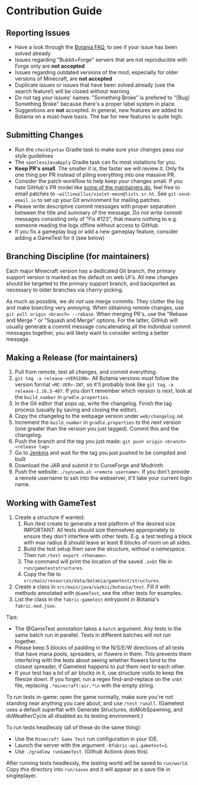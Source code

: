 # Contribution Guide
## Reporting Issues
* Have a look through the [Botania FAQ](https://botaniamod.net/faq.html), to see if your
  issue has been solved already
* Issues regarding "Bukkit+Forge" servers that are not reproducible with Forge only are
  **not accepted**
* Issues regarding outdated versions of the mod, especially for older versions of
Minecraft, are **not accepted**
* Duplicate issues or issues that have been solved already (use the search feature!) will
  be closed without warning.
* Do not tag your issues' names. "Something Broke" is prefered to "[Bug] Something Broke"
  because there's a proper label system in place.
* Suggestions are **not** accepted. In general, new features are added to Botania on
  a must-have basis. The bar for new features is quite high.

## Submitting Changes
* Run the `checkSyntax` Gradle task to make sure your changes pass our style guidelines
* The `spotlessJavaApply` Gradle task can fix most violations for you.
* **Keep PR's small**. The smaller it is, the faster we will review it. Only fix one thing
  per PR instead of piling everything into one massive PR.
* Consider the patch workflow to help keep your changes small.  If you hate GitHub's PR
  model like [some of the maintainers
  do](https://www.vincent-lee.net/blog/2022-02-28-github/), feel free to email patches to
  `~williewillus/violet-moon@lists.sr.ht`. See `git-send-email.io` to set up your Git
  environment for mailing patches.
* Please write descriptive commit messages with proper separation between the title and
  summary of the message. Do not write commit messages consisting only of "Fix #123", that
  means nothing to e.g. someone reading the logs offline without access to GitHub.
* If you fix a gameplay bug or add a new gameplay feature, consider adding a GameTest for
  it (see below)

## Branching Discipline (for maintainers)
Each major Minecraft version has a dedicated Git branch, the primary support version is marked
as the default on web UI's. All new changes should be targeted to the primary support branch,
and backported as necessary to older branches via cherry-picking.

As much as possible, we *do not* use merge commits. They clutter the log and make
bisecting very annoying. When obtaining remote changes, use `git pull origin <branch>
--rebase`.  When merging PR's, use the "Rebase and Merge " or "Squash and Merge"
options.  For the latter, GitHub will usually generate a commit message concatenating all
the individual commit messages together, you will likely want to consider writing a better
message.

## Making a Release (for maintainers)
1. Pull from remote, test all changes, and commit everything.
2. `git tag -a release-<VERSION>`. All Botania versions *must* follow the version format
   `<MC-VER>-INT`, so it'll probably look like `git tag -a release-1.16.3-407`.
   If you don't remember which version is next, look at the `build_number` in `gradle.properties`.
3. In the Git editor that pops up, write the changelog. Finish the tag process (usually by
   saving and closing the editor).
4. Copy the changelog to the webpage version under `web/changelog.md`.
5. Increment the `build_number` in `gradle.properties` to the next version
   (one greater than the version you just tagged). Commit this and the changelog.
6. Push the branch and the tag you just made: `git push origin <branch> <release tag>`
7. Go to [Jenkins](https://ci.blamejared.com/job/Violet%20Moon/job/Botania/view/tags/) and wait for the tag
   you just pushed to be compiled and built
8. Download the JAR and submit it to CurseForge and Modrinth
9. Push the website: `./syncweb.sh <remote username>`. If you don't provide a remote
   username to ssh into the webserver, it'll take your current login name.

## Working with GameTest
1. Create a structure if wanted:
   1. Run /test create <size> to generate a test platform of the desired size. IMPORTANT:
      All tests should size themselves appropriately to ensure they don't interfere with
      other tests. E.g. a test testing a block with max radius 8 should leave at least 8
      blocks of room on all sides.
   2. Build the test setup then save the structure, *without a namespace*. Then run `/test
      export <thename>`.
   3. The command will print the location of the saved `.snbt` file in
      `run/gameteststructures`.
   4. Copy the file to `src/main/resources/data/botania/gametest/structures`.
2. Create a class in `src/main/java/vazkii/botania/test`. Fill it with methods annotated
   with `@GameTest`, see the other tests for examples.
3. List the class in the `fabric-gametest` entrypoint in Botania's `fabric.mod.json`.

Tips:
* The @GameTest annotation takes a `batch` argument. Any tests in the same batch run in
  parallel. Tests in different batches will not run together.
* Please keep 5 blocks of padding in the N/S/E/W directions of all tests that have mana
  pools, spreaders, or flowers in them. This prevents them interfering with the tests
  about seeing whether flowers bind to the closest spreader, if Gametest happens to put
  them next to each other.
* If your test has a *lot* of air blocks in it, use structure voids to keep the filesize
  down. If you forget, run a regex find-and-replace on the `snbt` file, replacing
  `.*minecraft:air.*\n` with the empty string.

To run tests in-game: open the game normally, make sure you're not standing near anything
you care about, and use `/test runall`. (Gametest uses a default superflat with Generate
Structures, doMobSpawning, and doWeatherCycle all disabled as its testing environment.)

To run tests headlessly (all of these do the same thing):
* Use the `Minecraft Game Test` run configuration in your IDE.
* Launch the server with the argument `-Dfabric-api.gametest=1`.
* Use `./gradlew runGameTest`. (Github Actions does this)

After running tests headlessly, the testing world will be saved to `run/world`. Copy this
directory into `run/saves` and it will appear as a save file in singleplayer.
